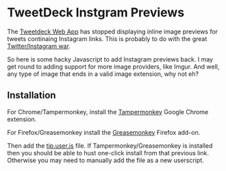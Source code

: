 TweetDeck Instgram Previews
================

The [Tweetdeck Web App](http://web.tweetdeck.com) has stopped displaying inline image previews for tweets continaing 
Instagram links. This is probably to do with the great [Twitter/Instagram war](http://status.twitter.com/post/37258637900/instagram-photo-rendering-issue).

So here is some hacky Javascript to add Instagram previews back. I may get round to adding support for more image providers,
like Imgur. And well, any type of image that ends in a valid image extension, why not eh?

## Installation 

For Chrome/Tampermonkey, install the [Tampermonkey](https://chrome.google.com/webstore/detail/dhdgffkkebhmkfjojejmpbldmpobfkfo) Google Chrome extension.

For Firefox/Greasemonkey install the [Greasemonkey](https://addons.mozilla.org/en-US/firefox/addon/greasemonkey/) Firefox add-on.

Then add the [tip.user.js](https://github.com/tombh/tweetdeck_image_previews/raw/master/tip.user.js) file. If Tampermonkey/Greasemonkey
is installed then you should be able to hust one-click install from that previous link. Otherwise you may need to manually add the file as a new userscript.
